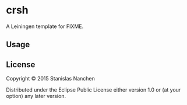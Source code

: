 # crsh

A Leiningen template for FIXME.

## Usage



## License

Copyright © 2015 Stanislas Nanchen

Distributed under the Eclipse Public License either version 1.0 or (at
your option) any later version.
